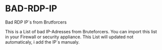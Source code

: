 # BAD-RDP-IP
Bad RDP IP´s from Brutforcers

This is a List of bad IP-Adresses from Bruteforcers.
You can import this list in your Firewall or security appliance.
This List will updated not automaticaly, i add the IP´s manualy.
